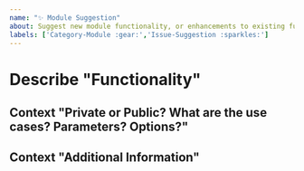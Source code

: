 ```yaml
---
name: "✨ Module Suggestion"
about: Suggest new module functionality, or enhancements to existing functionality.
labels: ['Category-Module :gear:','Issue-Suggestion :sparkles:']
---
```


# Describe "Functionality"

<!-- A clear and concise description of the functionality, module commands, parameters, etc.,  you're suggesting. -->

## Context "Private or Public? What are the use cases? Parameters? Options?"

<!-- Define the potential use cases of the suggested commands or functionality. -->

## Context "Additional Information"

<!-- Add any other context or references you think would be helpful (existing unit tests, documentation, etc.) -->
